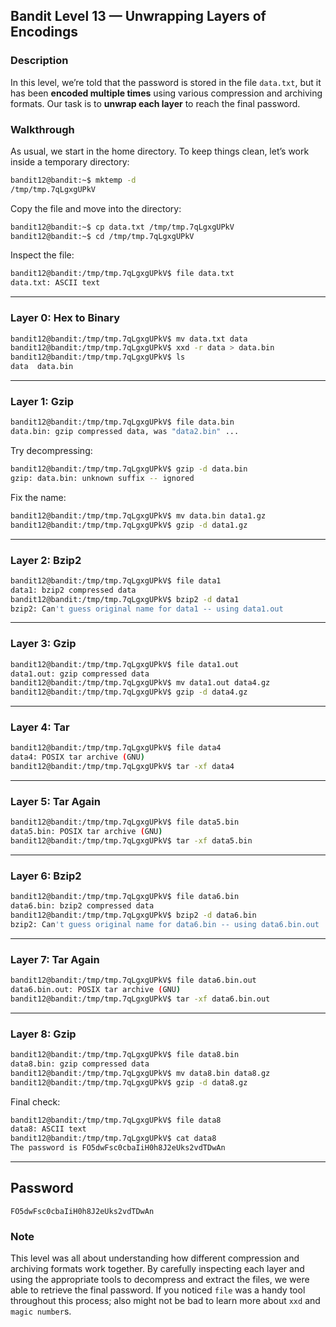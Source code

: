 ## Bandit Level 13 — Unwrapping Layers of Encodings

### Description

In this level, we’re told that the password is stored in the file `data.txt`, but it has been **encoded multiple times** using various compression and archiving formats.
Our task is to **unwrap each layer** to reach the final password.

### Walkthrough

As usual, we start in the home directory. To keep things clean, let’s work inside a temporary directory:

```bash
bandit12@bandit:~$ mktemp -d
/tmp/tmp.7qLgxgUPkV
```

Copy the file and move into the directory:

```bash
bandit12@bandit:~$ cp data.txt /tmp/tmp.7qLgxgUPkV
bandit12@bandit:~$ cd /tmp/tmp.7qLgxgUPkV
```

Inspect the file:

```bash
bandit12@bandit:/tmp/tmp.7qLgxgUPkV$ file data.txt
data.txt: ASCII text
```

---

### Layer 0: Hex to Binary

```bash
bandit12@bandit:/tmp/tmp.7qLgxgUPkV$ mv data.txt data
bandit12@bandit:/tmp/tmp.7qLgxgUPkV$ xxd -r data > data.bin
bandit12@bandit:/tmp/tmp.7qLgxgUPkV$ ls
data  data.bin
```

---

### Layer 1: Gzip

```bash
bandit12@bandit:/tmp/tmp.7qLgxgUPkV$ file data.bin
data.bin: gzip compressed data, was "data2.bin" ...
```

Try decompressing:

```bash
bandit12@bandit:/tmp/tmp.7qLgxgUPkV$ gzip -d data.bin
gzip: data.bin: unknown suffix -- ignored
```

Fix the name:

```bash
bandit12@bandit:/tmp/tmp.7qLgxgUPkV$ mv data.bin data1.gz
bandit12@bandit:/tmp/tmp.7qLgxgUPkV$ gzip -d data1.gz
```

---

### Layer 2: Bzip2

```bash
bandit12@bandit:/tmp/tmp.7qLgxgUPkV$ file data1
data1: bzip2 compressed data
bandit12@bandit:/tmp/tmp.7qLgxgUPkV$ bzip2 -d data1
bzip2: Can't guess original name for data1 -- using data1.out
```

---

### Layer 3: Gzip

```bash
bandit12@bandit:/tmp/tmp.7qLgxgUPkV$ file data1.out
data1.out: gzip compressed data
bandit12@bandit:/tmp/tmp.7qLgxgUPkV$ mv data1.out data4.gz
bandit12@bandit:/tmp/tmp.7qLgxgUPkV$ gzip -d data4.gz
```

---

### Layer 4: Tar

```bash
bandit12@bandit:/tmp/tmp.7qLgxgUPkV$ file data4
data4: POSIX tar archive (GNU)
bandit12@bandit:/tmp/tmp.7qLgxgUPkV$ tar -xf data4
```

---

### Layer 5: Tar Again

```bash
bandit12@bandit:/tmp/tmp.7qLgxgUPkV$ file data5.bin
data5.bin: POSIX tar archive (GNU)
bandit12@bandit:/tmp/tmp.7qLgxgUPkV$ tar -xf data5.bin
```

---

### Layer 6: Bzip2

```bash
bandit12@bandit:/tmp/tmp.7qLgxgUPkV$ file data6.bin
data6.bin: bzip2 compressed data
bandit12@bandit:/tmp/tmp.7qLgxgUPkV$ bzip2 -d data6.bin
bzip2: Can't guess original name for data6.bin -- using data6.bin.out
```

---

### Layer 7: Tar Again

```bash
bandit12@bandit:/tmp/tmp.7qLgxgUPkV$ file data6.bin.out
data6.bin.out: POSIX tar archive (GNU)
bandit12@bandit:/tmp/tmp.7qLgxgUPkV$ tar -xf data6.bin.out
```

---

### Layer 8: Gzip

```bash
bandit12@bandit:/tmp/tmp.7qLgxgUPkV$ file data8.bin
data8.bin: gzip compressed data
bandit12@bandit:/tmp/tmp.7qLgxgUPkV$ mv data8.bin data8.gz
bandit12@bandit:/tmp/tmp.7qLgxgUPkV$ gzip -d data8.gz
```

Final check:

```bash
bandit12@bandit:/tmp/tmp.7qLgxgUPkV$ file data8
data8: ASCII text
bandit12@bandit:/tmp/tmp.7qLgxgUPkV$ cat data8
The password is FO5dwFsc0cbaIiH0h8J2eUks2vdTDwAn
```

---

## Password

```
FO5dwFsc0cbaIiH0h8J2eUks2vdTDwAn
```

### Note
This level was all about understanding how different compression and archiving formats work together. By carefully inspecting each layer and using the appropriate tools to decompress and extract the files, we were able to retrieve the final password.
If you noticed `file` was a handy tool throughout this process; also might not be bad to learn more about `xxd` and `magic number`s.